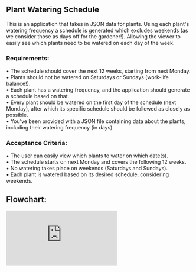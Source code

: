 ## Plant Watering Schedule
This is an application that takes in JSON data for plants. Using each plant's watering frequency a schedule is generated which excludes weekends (as we consider those as days off for the gardener!).
Allowing the viewer to easily see which plants need to be watered on each day of the week.

### Requirements:
• The schedule should cover the next 12 weeks, starting from next Monday.  
• Plants should not be watered on Saturdays or Sundays (work-life balance!).  
• Each plant has a watering frequency, and the application should generate a
schedule based on that.  
• Every plant should be watered on the first day of the schedule (next Monday),
after which its specific schedule should be followed as closely as possible.  
• You’ve been provided with a JSON file containing data about the plants,
including their watering frequency (in days).  

### Acceptance Criteria:
• The user can easily view which plants to water on which date(s).  
• The schedule starts on next Monday and covers the following 12 weeks.  
• No watering takes place on weekends (Saturdays and Sundays).  
• Each plant is watered based on its desired schedule, considering weekends.  

## Flowchart:
![Simple flowchart](https://github.com/Harrman17/watering_schedule/blob/63c6add72e599427c3032fbca0704d74ed6c52fe/Watering%20Schedule.pdf)
